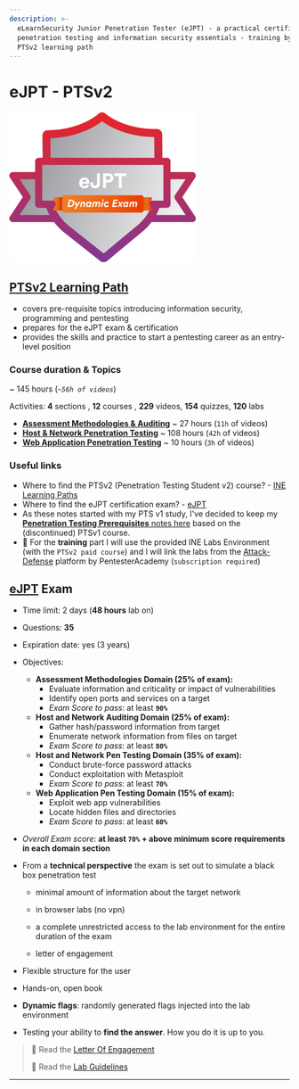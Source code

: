 ```yaml
---
description: >-
  eLearnSecurity Junior Penetration Tester (eJPT) - a practical certification on
  penetration testing and information security essentials - training by the INE
  PTSv2 learning path
---
```


# eJPT - PTSv2

![eJPT - © eLearnSecurity | INE](ejptassets/eJPT-small.png)

## [PTSv2 Learning Path](https://my.ine.com/CyberSecurity/learning-paths/61f88d91-79ff-4d8f-af68-873883dbbd8c/penetration-testing-student)

- covers pre-requisite topics introducing information security, programming and pentesting
- prepares for the eJPT exam & certification
- provides the skills and practice to start a pentesting career as an entry-level position

### Course duration & Topics

~ 145 hours (*`~56h of videos`*)

Activities: **4** sections , **12** courses , **229** videos, **154** quizzes, **120** labs

- [**Assessment Methodologies & Auditing**](assessment-methodologies/README.md) ~ 27 hours (`11h` of videos)
- [**Host & Network Penetration Testing**](hostnetwork-penetration-testing/README.md) ~ 108 hours (`42h` of videos)
- [**Web Application Penetration Testing**](webapp-penetration-testing/README.md) ~ 10 hours (`3h` of videos)

### Useful links

- Where to find the PTSv2 (Penetration Testing Student v2) course? - [INE Learning Paths](https://my.ine.com/learning-paths)
- Where to find the eJPT certification exam? - [eJPT](https://security.ine.com/certifications/ejpt-certification/)
- As these notes started with my PTS v1 study, I've decided to keep my [**Penetration Testing Prerequisites** notes here](penetration-testing-prerequisites/README.md) based on the (discontinued) PTSv1 course.
- 🔬 For the **training** part I will use the provided INE Labs Environment (with the `PTSv2 paid course`) and I will link the labs from the [Attack-Defense](https://attackdefense.com/members) platform by PentesterAcademy (`subscription required`)

## [eJPT](https://ine.com/learning/certifications/internal/elearnsecurity-junior-penetration-tester-cert) Exam

- Time limit: 2 days (**48 hours** lab on)
- Questions: **35**
- Expiration date: yes (3 years)
- Objectives:
  - **Assessment Methodologies Domain (25% of exam):**
    - Evaluate information and criticality or impact of vulnerabilities
    - Identify open ports and services on a target
    - *Exam Score to pass*: at least **`90%`**
  - **Host and Network Auditing Domain (25% of exam):**
    - Gather hash/password information from target
    - Enumerate network information from files on target
    - *Exam Score to pass*: at least **`80%`**
  - **Host and Network Pen Testing Domain (35% of exam):**
    - Conduct brute-force password attacks
    - Conduct exploitation with Metasploit
    - *Exam Score to pass*: at least **`70%`**
  - **Web Application Pen Testing Domain (15% of exam):**
    - Exploit web app vulnerabilities
    - Locate hidden files and directories
    - *Exam Score to pass*: at least **`60%`**
- *Overall Exam score*: **at least `70%` + above minimum score requirements in each domain section**
- From a **technical perspective** the exam is set out to simulate a black box penetration test

  - minimal amount of information about the target network

  - in browser labs (no vpn)
  - a complete unrestricted access to the lab environment for the entire duration of the exam
  - letter of engagement
- Flexible structure for the user
- Hands-on, open book
- **Dynamic flags**: randomly generated flags injected into the lab environment
- Testing your ability to **find the answer**. How you do it is up to you.

> 📖 Read the [Letter Of Engagement](https://media.graphassets.com/RdsCvab8SvacedNV5k4V)
>
> 📖 Read the [Lab Guidelines](https://media.graphassets.com/26hoOMeZQDyu7QJQlvaJ)

------

